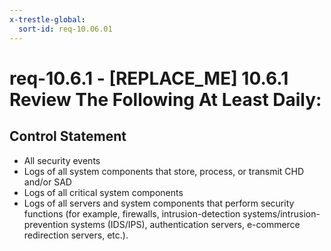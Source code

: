 ```yaml
---
x-trestle-global:
  sort-id: req-10.06.01
---
```


# req-10.6.1 - \[REPLACE_ME\] 10.6.1 Review The Following At Least Daily:

## Control Statement

* All security events
* Logs of all system components that store, process, or transmit CHD and/or SAD
* Logs of all critical system components
* Logs of all servers and system components that perform security functions
  (for example, firewalls, intrusion-detection systems/intrusion-prevention
  systems (IDS/IPS), authentication servers, e-commerce redirection servers, etc.).
